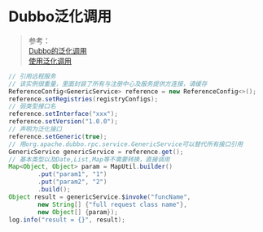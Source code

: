 
# Dubbo泛化调用
> 参考：  
> [Dubbo的泛化调用](https://dubbo.apache.org/zh/blog/2018/08/14/dubbo%E7%9A%84%E6%B3%9B%E5%8C%96%E8%B0%83%E7%94%A8/)  
> [使用泛化调用](https://dubbo.apache.org/zh/docs/advanced/generic-reference/)  


```java
// 引用远程服务
// 该实例很重量，里面封装了所有与注册中心及服务提供方连接，请缓存
ReferenceConfig<GenericService> reference = new ReferenceConfig<>();
reference.setRegistries(registryConfigs);
// 弱类型接口名
reference.setInterface("xxx");
reference.setVersion("1.0.0");
// 声明为泛化接口
reference.setGeneric(true);
// 用org.apache.dubbo.rpc.service.GenericService可以替代所有接口引用
GenericService genericService = reference.get();
// 基本类型以及Date,List,Map等不需要转换，直接调用
Map<Object, Object> param = MapUtil.builder()
        .put("param1", "1")
        .put("param2", "2")
        .build();
Object result = genericService.$invoke("funcName",
        new String[] {"full request class name"},
        new Object[] {param});
log.info("result = {}", result);
```